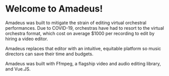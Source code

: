 # Welcome to Amadeus!

Amadeus was built to mitigate the strain of editing virtual orchestral performances. 
Due to COVID-19, orchestras have had to resort to the virtual orchestra format, which cost on average $1000 per recording to edit by hiring a video editor.

Amadeus replaces that editor with an intuitive, equitable platform so music directors can save their time and budgets.

Amadeus was built with Ffmpeg, a flagship video and audio editing library, and Vue.JS.

